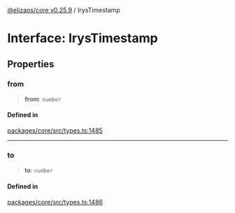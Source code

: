 [@elizaos/core v0.25.9](../index.md) / IrysTimestamp

# Interface: IrysTimestamp

## Properties

### from

> **from**: `number`

#### Defined in

[packages/core/src/types.ts:1485](https://github.com/elizaOS/eliza/blob/main/packages/core/src/types.ts#L1485)

***

### to

> **to**: `number`

#### Defined in

[packages/core/src/types.ts:1486](https://github.com/elizaOS/eliza/blob/main/packages/core/src/types.ts#L1486)
